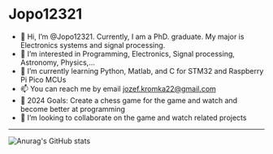 # Jopo12321
- 👋 Hi, I’m @Jopo12321. Currently, I am a PhD. graduate. My major is Electronics systems and signal processing. 
- 👀 I’m interested in Programming, Electronics, Signal processing, Astronomy, Physics,...
- 🌱 I’m currently learning Python, Matlab, and C for STM32 and Raspberry Pi Pico MCUs
- 📫 You can reach me by email jozef.kromka22@gmail.com
- 🥅 2024 Goals: Create a chess game for the game and watch and become better at programming
- 💞️ I’m looking to collaborate on the game and watch related projects

---

![Anurag's GitHub stats](https://github-readme-stats.vercel.app/api?username=Jopo12321&count_private=true&show_icons=true&theme=dark)

<!---
Jopo12321/Jopo12321 is a ✨ special ✨ repository because its `README.md` (this file) appears on your GitHub profile.
You can click the Preview link to take a look at your changes.
--->
<!---
- 💞️ I’m looking to collaborate on ...
---> 
